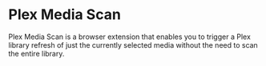# Plex Media Scan

Plex Media Scan is a browser extension that enables you to trigger a Plex library refresh of just the currently selected media without the need to scan the entire library.
